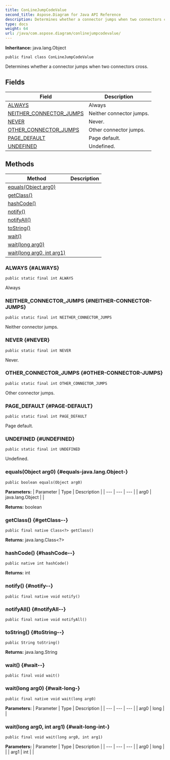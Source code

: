 ```yaml
---
title: ConLineJumpCodeValue
second_title: Aspose.Diagram for Java API Reference
description: Determines whether a connector jumps when two connectors cross.
type: docs
weight: 64
url: /java/com.aspose.diagram/conlinejumpcodevalue/
---
```


**Inheritance:**
java.lang.Object
```
public final class ConLineJumpCodeValue
```

Determines whether a connector jumps when two connectors cross.
## Fields

| Field | Description |
| --- | --- |
| [ALWAYS](#ALWAYS) | Always |
| [NEITHER_CONNECTOR_JUMPS](#NEITHER-CONNECTOR-JUMPS) | Neither connector jumps. |
| [NEVER](#NEVER) | Never. |
| [OTHER_CONNECTOR_JUMPS](#OTHER-CONNECTOR-JUMPS) | Other connector jumps. |
| [PAGE_DEFAULT](#PAGE-DEFAULT) | Page default. |
| [UNDEFINED](#UNDEFINED) | Undefined. |
## Methods

| Method | Description |
| --- | --- |
| [equals(Object arg0)](#equals-java.lang.Object-) |  |
| [getClass()](#getClass--) |  |
| [hashCode()](#hashCode--) |  |
| [notify()](#notify--) |  |
| [notifyAll()](#notifyAll--) |  |
| [toString()](#toString--) |  |
| [wait()](#wait--) |  |
| [wait(long arg0)](#wait-long-) |  |
| [wait(long arg0, int arg1)](#wait-long-int-) |  |
### ALWAYS {#ALWAYS}
```
public static final int ALWAYS
```


Always

### NEITHER_CONNECTOR_JUMPS {#NEITHER-CONNECTOR-JUMPS}
```
public static final int NEITHER_CONNECTOR_JUMPS
```


Neither connector jumps.

### NEVER {#NEVER}
```
public static final int NEVER
```


Never.

### OTHER_CONNECTOR_JUMPS {#OTHER-CONNECTOR-JUMPS}
```
public static final int OTHER_CONNECTOR_JUMPS
```


Other connector jumps.

### PAGE_DEFAULT {#PAGE-DEFAULT}
```
public static final int PAGE_DEFAULT
```


Page default.

### UNDEFINED {#UNDEFINED}
```
public static final int UNDEFINED
```


Undefined.

### equals(Object arg0) {#equals-java.lang.Object-}
```
public boolean equals(Object arg0)
```




**Parameters:**
| Parameter | Type | Description |
| --- | --- | --- |
| arg0 | java.lang.Object |  |

**Returns:**
boolean
### getClass() {#getClass--}
```
public final native Class<?> getClass()
```




**Returns:**
java.lang.Class<?>
### hashCode() {#hashCode--}
```
public native int hashCode()
```




**Returns:**
int
### notify() {#notify--}
```
public final native void notify()
```




### notifyAll() {#notifyAll--}
```
public final native void notifyAll()
```




### toString() {#toString--}
```
public String toString()
```




**Returns:**
java.lang.String
### wait() {#wait--}
```
public final void wait()
```




### wait(long arg0) {#wait-long-}
```
public final native void wait(long arg0)
```




**Parameters:**
| Parameter | Type | Description |
| --- | --- | --- |
| arg0 | long |  |

### wait(long arg0, int arg1) {#wait-long-int-}
```
public final void wait(long arg0, int arg1)
```




**Parameters:**
| Parameter | Type | Description |
| --- | --- | --- |
| arg0 | long |  |
| arg1 | int |  |

